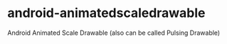 android-animatedscaledrawable
=============================

Android Animated Scale Drawable (also can be called Pulsing Drawable)
